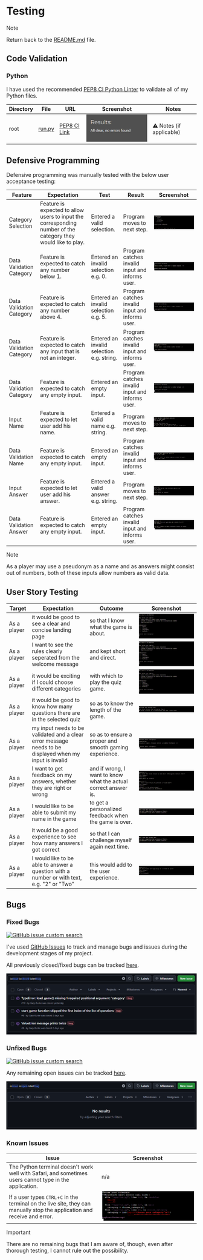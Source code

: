 # Testing

> [!NOTE]  
> Return back to the [README.md](README.md) file.

## Code Validation

### Python

I have used the recommended [PEP8 CI Python Linter](https://pep8ci.herokuapp.com) to validate all of my Python files.

| Directory | File | URL | Screenshot | Notes |
| --- | --- | --- | --- | --- |
| root | [run.py](https://github.com/Gary-Burke/quizmaster/blob/main/run.py) | [PEP8 CI Link](https://pep8ci.herokuapp.com/https://raw.githubusercontent.com/Gary-Burke/quizmaster/main/run.py) | ![screenshot](documentation/validation/py--run.png) | ⚠️ Notes (if applicable) |

## Defensive Programming

Defensive programming was manually tested with the below user acceptance testing:

| Feature | Expectation | Test | Result | Screenshot |
| --- | --- | --- | --- | --- |
| Category Selection | Feature is expected to allow users to input the corresponding number of the category they would like to play. | Entered a valid selection. | Program moves to next step. | ![screenshot](documentation/defensive/category-valid.png) |
| Data Validation Category| Feature is expected to catch any number below 1. | Entered an invalid selection e.g. 0. | Program catches invalid input and informs user. | ![screenshot](documentation/defensive/category-min-range.png) |
| Data Validation Category| Feature is expected to catch any number above 4. | Entered an invalid selection e.g. 5. | Program catches invalid input and informs user. | ![screenshot](documentation/defensive/category-max-range.png) |
| Data Validation Category| Feature is expected to catch any input that is not an integer. | Entered an invalid selection e.g. string. | Program catches invalid input and informs user. | ![screenshot](documentation/defensive/category-string.png) |
| Data Validation Category| Feature is expected to catch any empty input. | Entered an empty input. | Program catches invalid input and informs user. | ![screenshot](documentation/defensive/category-empty.png) |
| Input Name | Feature is expected to let user add his name. | Entered a valid name e.g. string. | Program moves to next step. | ![screenshot](documentation/defensive/name-valid.png) |
| Data Validation Name | Feature is expected to catch any empty input. | Entered an empty input. | Program catches invalid input and informs user. | ![screenshot](documentation/defensive/name-empty.png) |
| Input Answer | Feature is expected to let user add his answer. | Entered a valid answer e.g. string. | Program moves to next step. | ![screenshot](documentation/defensive/answer-valid.png) |
| Data Validation Answer | Feature is expected to catch any empty input. | Entered an empty input. | Program catches invalid input and informs user. | ![screenshot](documentation/defensive/answer-empty.png) |

> [!NOTE]  
> As a player may use a pseudonym as a name and as answers might consist out of numbers, both of these inputs allow numbers as valid data.

## User Story Testing

| Target | Expectation | Outcome | Screenshot |
| --- | --- | --- | --- |
| As a player | it would be good to see a clear and concise landing page | so that I know what the game is about. | ![screenshot](documentation/features/01-category.png) |
| As a player | I want to see the rules clearly seperated from the welcome message | and kept short and direct. | ![screenshot](documentation/features/01-category.png) |
| As a player | it would be exciting if I could choose different categories | with which to play the quiz game. | ![screenshot](documentation/features/01-category.png) |
| As a player | it would be good to know how many questions there are in the selected quiz | so as to know the length of the game. | ![screenshot](documentation/features/03-welcome.png) |
| As a player | my input needs to be validated and a clear error message needs to be displayed when my input is invalid |  so as to ensure a proper and smooth gaming experience. | ![screenshot](documentation/defensive/category-string.png) |
| As a player |  I want to get feedback on my answers, whether they are right or wrong | and if wrong, I want to know what the actual correct answer is. | ![screenshot](documentation/features/04-quiz-feedback.png) |
| As a player |  I would like to be able to submit my name in the game | to get a personalized feedback when the game is over. | ![screenshot](documentation/features/06-game-over.png) |
| As a player |  it would be a good experience to see how many answers I got correct | so that I can challenge myself again next time. | ![screenshot](documentation/features/06-game-over.png) |
| As a player |   I would like to be able to answer a question with a number or with text, e.g. "2" or "Two" | this would add to the user experience. | ![screenshot](documentation/features/05-answers.png) |

## Bugs

### Fixed Bugs

[![GitHub issue custom search](https://img.shields.io/github/issues-search/Gary-Burke/quizmaster?query=is%3Aissue%20is%3Aclosed%20label%3Abug&label=Fixed%20Bugs&color=green)](https://www.github.com/Gary-Burke/quizmaster/issues?q=is%3Aissue+is%3Aclosed+label%3Abug)

I've used [GitHub Issues](https://www.github.com/Gary-Burke/quizmaster/issues) to track and manage bugs and issues during the development stages of my project.

All previously closed/fixed bugs can be tracked [here](https://www.github.com/Gary-Burke/quizmaster/issues?q=is%3Aissue+is%3Aclosed+label%3Abug).

![screenshot](documentation/gh-issues/bug-closed.png)

### Unfixed Bugs

[![GitHub issue custom search](https://img.shields.io/github/issues-search/Gary-Burke/quizmaster?query=is%3Aissue%2Bis%3Aopen%2Blabel%3Abug&label=Unfixed%20Bugs&color=red)](https://www.github.com/Gary-Burke/quizmaster/issues?q=is%3Aissue+is%3Aopen+label%3Abug)

Any remaining open issues can be tracked [here](https://www.github.com/Gary-Burke/quizmaster/issues?q=is%3Aissue+is%3Aopen+label%3Abug).

![screenshot](documentation/gh-issues/bug-open.png)

### Known Issues

| Issue | Screenshot |
| --- | --- |
| The Python terminal doesn't work well with Safari, and sometimes users cannot type in the application. | n/a |
| If a user types `CTRL`+`C` in the terminal on the live site, they can manually stop the application and receive and error. | ![screenshot](documentation/testing/issues/ctrl-c.png) |

> [!IMPORTANT]  
> There are no remaining bugs that I am aware of, though, even after thorough testing, I cannot rule out the possibility.


